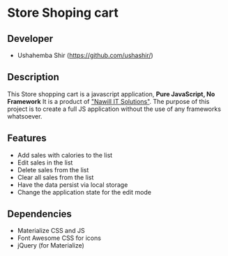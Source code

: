Store Shoping cart
===============
## Developer
* Ushahemba Shir (https://github.com/ushashir/)

## Description
This Store shopping cart is a javascript application, **Pure JavaScript, No Framework** It is a product of ["Nawill IT Solutions"](http://www.nawill.ng/).
The purpose of this project is to create a full JS application without the use of any frameworks whatsoever.

## Features
* Add sales with calories to the list
* Edit sales in the list 
* Delete sales from the list
* Clear all sales from the list
* Have the data persist via local storage
* Change the application state for the edit mode

## Dependencies
* Materialize CSS and JS
* Font Awesome CSS for icons
* jQuery (for Materialize)